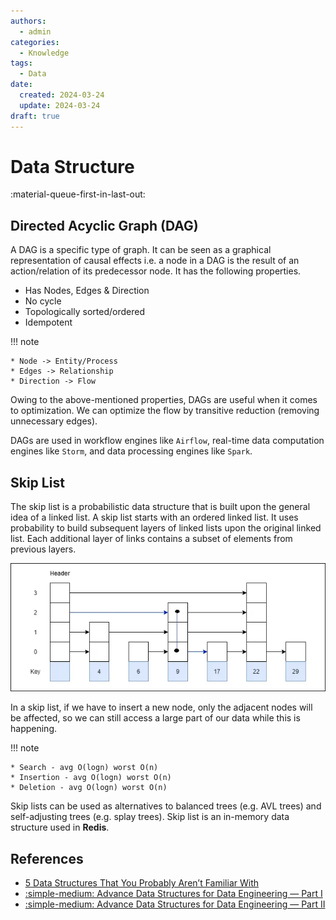 ```yaml
---
authors:
  - admin
categories:
  - Knowledge
tags:
  - Data
date:
  created: 2024-03-24
  update: 2024-03-24
draft: true
---
```


# Data Structure

:material-queue-first-in-last-out:

## Directed Acyclic Graph (DAG)

A DAG is a specific type of graph. It can be seen as a graphical representation
of causal effects i.e. a node in a DAG is the result of an action/relation of its
predecessor node. It has the following properties.

<!-- more -->

- Has Nodes, Edges & Direction
- No cycle
- Topologically sorted/ordered
- Idempotent

!!! note

    * Node -> Entity/Process
    * Edges -> Relationship
    * Direction -> Flow

Owing to the above-mentioned properties, DAGs are useful when it comes to optimization.
We can optimize the flow by transitive reduction (removing unnecessary edges).

DAGs are used in workflow engines like `Airflow`, real-time data computation engines
like `Storm`, and data processing engines like `Spark`.

## Skip List

The skip list is a probabilistic data structure that is built upon the general
idea of a linked list. A skip list starts with an ordered linked list. It uses
probability to build subsequent layers of linked lists upon the original linked
list. Each additional layer of links contains a subset of elements from previous
layers.

![Skip List](img/data-structure-skip-list.png)

In a skip list, if we have to insert a new node, only the adjacent nodes will be
affected, so we can still access a large part of our data while this is happening.

!!! note

    * Search - avg O(logn) worst O(n)
    * Insertion - avg O(logn) worst O(n)
    * Deletion - avg O(logn) worst O(n)

Skip lists can be used as alternatives to balanced trees (e.g. AVL trees) and
self-adjusting trees (e.g. splay trees). Skip list is an in-memory data structure
used in **Redis**.

## References

- [5 Data Structures That You Probably Aren’t Familiar With](https://levelup.gitconnected.com/5-data-structures-that-you-probably-are-unfamiliar-with-but-are-extremely-useful-6d3b47f51b0c)
- [:simple-medium: Advance Data Structures for Data Engineering — Part I](https://blog.devgenius.io/advance-data-structures-for-data-engineering-part-i-78ffd2fdd017)
- [:simple-medium: Advance Data Structures for Data Engineering — Part II](https://blog.devgenius.io/advance-data-structures-for-data-engineering-part-ii-71e9901f1b3d)
